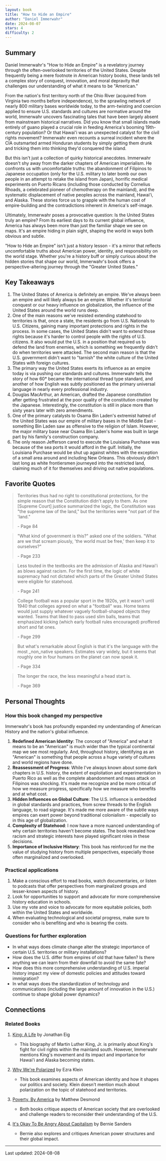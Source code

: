 ```yaml
---
layout: book
title: "How to Hide an Empire"
author: "Daniel Immerwahr"
date: 2024-08-07
stars: 4
difficulty: 2
---
```


## Summary

Daniel Immerwahr's "How to Hide an Empire" is a revelatory journey through the often-overlooked territories of the United States. Despite frequently being a mere footnote in American history books, these lands tell a complex story of conquest, innovation, and moral depravity that challenges our understanding of what it means to be "American."

From the nation's first territory north of the Ohio River (acquired from Virginia two months before independence), to the sprawling network of nearly 800 military bases worldwide today, to the arm-twisting and coercion applied to ensure U.S. standards and cultures are normative around the world, Immerwahr uncovers fascinating tales that have been largely absent from mainstream historical narratives. Did you know that small islands made entirely of guano played a crucial role in feeding America's booming 19th-century population? Or that Hawai'i was an unexpected catalyst for the civil rights movement? Immerwahr even recounts a surreal incident where the CIA outsmarted armed Honduran students by simply getting them drunk and tricking them into thinking they'd conquered the island.

But this isn't just a collection of quirky historical anecdotes. Immerwahr doesn't shy away from the darker chapters of American imperialism. He confronts us with uncomfortable truths: the abandonment of Filipinos to Japanese occupation (only for the U.S. military to later bomb our own people in an attempt to retake the island from Japan), horrific medical experiments on Puerto Ricans (including those conducted by Cornelius Rhoads, a celebrated pioneer of chemotherapy on the mainland), and the systematic displacement of native peoples across the mainland, Hawai'i, and Alaska. These stories force us to grapple with the human cost of empire-building and the contradictions inherent in America's self-image.

Ultimately, Immerwahr poses a provocative question: Is the United States truly an empire? From its earliest days to its current global influence, America has always been more than just the familiar shape we see on maps. It's an empire hiding in plain sight, shaping the world in ways both obvious and subtle.

"How to Hide an Empire" isn't just a history lesson - it's a mirror that reflects uncomfortable truths about American power, identity, and responsibility on the world stage. Whether you're a history buff or simply curious about the hidden stories that shape our world, Immerwahr's book offers a perspective-altering journey through the "Greater United States."

## Key Takeaways

1. The United States of America is definitely an empire. We've always been an empire and will likely always be an empire. Whether it's territorial conquest or our heavy influence on globalization, the influence of the United States around the world runs deep.
2. One of the main reasons we've resisted extending statehood to territories is that, once a state, the residents go from U.S. Nationals to U.S. Citizens, gaining many important protections and rights in the process. In some cases, the United States didn't want to extend those rights because it's harder to control people with the rights of U.S. citizens. It also would put the U.S. in a position that required us to defend the land from enemies, which is something we frequently didn't do when territories were attacked. The second main reason is that the U.S. government didn't want to "tarnish" the white culture of the United States with foreign cultures.
3. The primary way the United States exerts its influence as an empire today is via pushing our standards and cultures. Immerwahr tells the story of how 60* became the international thread type standard, and another of how English was subtly positioned as the primary universal language in nearly every professional industry.
4. Douglas MacArthur, an American, drafted the Japanese constitution after getting frustrated at the poor quality of the constitution created by the Japanese. Interestingly, the constitution is still in place more than sixty years later with zero amendments.
5. One of the primary catalysts to Osama Bin Laden's extremist hatred of the United States was our empire of military bases in the Middle East - something Bin Laden saw as offensive to the religion of Islam. However, the major military base near Osama Bin Laden's home was built in large part by his family's construction company.
6. The only reason Jefferson cared to execute the Louisiana Purchase was because of the sea ports it would afford in the gulf. Initially, the Louisiana Purchase would be shut up against whites with the exception of a small area around and including New Orleans. This obviously didn't last long as white frontiersmen journeyed into the restricted land, claiming much of it for themselves and driving out native populations.

## Favorite Quotes

> Territories thus had no right to constitutional protections, for the simple reason that the Constitution didn't apply to them. As one [Supreme Court] justice summarized the logic, the Constitution was "the supreme law of the land," but the territories were "not part of the 'land."
>
> <span class="page-number">- Page 84</span>

> "What kind of government is this?" asked one of the soldiers. "What are we that scream piously, 'the world must be free,' then keep it to ourselves?"
>
> <span class="page-number">- Page 233</span>

> Less touted in the textbooks are the admission of Alaska and Hawai'i as blows against racism. For the first time, the logic of white supremacy had not dictated which parts of the Greater United States were eligible for statehood.
>
> <span class="page-number">- Page 241</span>

> College football was a popular sport in the 1920s, yet it wasn't until 1940 that colleges agreed on what a "football" was. Home teams would just supply whatever vaguely football-shaped objects they wanted. Teams that liked to pass used slim balls, teams that emphasized kicking (which early football rules encouraged) proffered short and fat ones.
>
> <span class="page-number">- Page 299</span>

> But what's remarkable about English is that it's the language with the most _non_native speakers. Estimates vary widely, but it seems that roughly one in four humans on the planet can now speak it.
>
> <span class="page-number">- Page 334</span>

> The longer the race, the less meaningful a head start is.
>
> <span class="page-number">- Page 369</span>

## Personal Thoughts

### How this book changed my perspective

Immerwahr's book has profoundly expanded my understanding of American History and the nation's global influence.

1. **Redefined American Identity**: The concept of "America" and what it means to be an "American" is much wider than the typical continental map we see most regularly. And, throughout history, identifying as an "American" is something that people across a huge variety of cultures and world regions have done.
2. **Reassessment of Progress**: While I've always known about some dark chapters in U.S. history, the extent of exploitation and experimentation in Puerto Rico as well as the complete abandonment and mass attack on Filipinos was shocking. It's made me recognize and be more critical of how we measure progress, specifically how we measure who benefits and at what cost.
3. **Hidden Influences on Global Culture**: The U.S. influence is embedded in global standards and practices, from screw threads to the English language, to road signage. It's made me more aware of the subtle ways empires can exert power beyond traditional colonialism - especially so in this age of globalization.
4. **Complexity of Statehood**: I now have a more nuanced understanding of why certain territories haven't become states. The book revealed how racism and strategic interests have played significant roles in these decisions.
5. **Importance of Inclusive History**: This book has reinforced for me the value of studying history from multiple perspectives, especially those often marginalized and overlooked.

### Practical applications

1. Make a conscious effort to read books, watch documentaries, or listen to podcasts that offer perspectives from marginalized groups and lesser-known aspects of history.
2. Look for opportunities to support and advocate for more comprehensive history education in schools.
3. Use my vote and voice to advocate for more equitable policies, both within the United States and worldwide.
4. When evaluating technological and societal progress, make sure to consider who is benefiting and who is bearing the costs.

### Questions for further exploration

- In what ways does climate change alter the strategic importance of certain U.S. territories or military installations?
- How does the U.S. differ from empires of old that have fallen? Is there anything we can learn from their downfall to avoid the same fate?
- How does this more comprehensive understanding of U.S. imperial history impact my view of domestic policies and attitudes toward immigration?
- In what ways does the standardization of technology and communications (including the large amount of innovation in the U.S.) continue to shape global power dynamics?

## Connections

### Related Books

1. [King: A Life](https://tylerwince.com/books/king-a-life) by Jonathan Eig
   - This biography of Martin Luther King, Jr. is primarily about King's fight for civil rights within the mainland south. However, Immerwahr mentions King's movement and its impact and importance for Hawai'i and Alaska becoming states.

2. [Why We're Polarized](https://tylerwince.com/books/why-we-re-polarized) by Ezra Klein
   - This book examines aspects of American identity and how it shapes our politics and society. Klein doesn't mention much about polarization on the topic of statehood and territories.

3. [Poverty, By America](https://tylerwince.com/books/poverty-by-america) by Matthew Desmond
   - Both books critique aspects of American society that are overlooked and challenge readers to reconsider their understanding of the U.S.

4. [It's Okay To Be Angry About Capitalism](https://tylerwince.com/books/it-s-okay-to-be-angry-about-capitalism) by Bernie Sanders
   - Bernie also explores and critiques American power structures and their global impact.

---
Last updated: 2024-08-08
